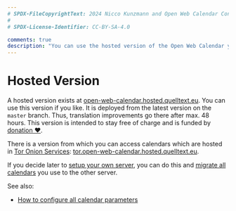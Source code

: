 ```yaml
---
# SPDX-FileCopyrightText: 2024 Nicco Kunzmann and Open Web Calendar Contributors <https://open-web-calendar.quelltext.eu/>
#
# SPDX-License-Identifier: CC-BY-SA-4.0

comments: true
description: "You can use the hosted version of the Open Web Calendar yourself."
---
```


# Hosted Version

A hosted version exists at [open-web-calendar.hosted.quelltext.eu]({{link.web}}).
You can use this version if you like.
It is deployed from the latest version on the `master` branch.
Thus, translation improvements go there after max. 48 hours.
This version is intended to stay free of charge and is funded by [donation ♥️](../../contributing).

There is a version from which you can access calendars which are hosted
in [Tor Onion Services](https://tb-manual.torproject.org/onion-services/):
[tor.open-web-calendar.hosted.quelltext.eu]({{link.tor}}).

If you decide later to [setup your own server](../self), you can do this and [migrate all
calendars](../migrate) you use to the other server.

See also:

- [How to configure all calendar parameters](../configure/#configuring-the-default-calendar)
